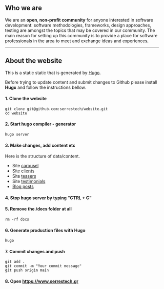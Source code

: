 
## Who we are
We are an **open, non-profit community** for anyone interested in software development: software methodologies, frameworks, design approaches, testing are amongst the topics that may be covered in our community. The main reason for setting up this community is to provide a place for software professionals in the area to meet and exchange ideas and experiences.

---

## About the website

This is a static static that is generated by [Hugo](https://gohugo.io).

Before trying to update content and submit changes to Github please install **Hugo** and follow the instructions bellow.

#### 1. Clone the website
```
git clone git@github.com:serrestech/website.git
cd website
```

#### 2. Start hugo compiler - generator
```
hugo server
```

#### 3. Make changes, add content etc

Here is the structure of data/content.

- Site [carousel](https://github.com/serrestech/website/tree/master/data/carousel)
- Site [clients](https://github.com/serrestech/website/tree/master/data/clients)
- Site [teasers](https://github.com/serrestech/website/tree/master/data/teasers)
- Site [testimonials](https://github.com/serrestech/website/tree/master/data/testimonials)
- [Blog posts](https://github.com/serrestech/website/tree/master/content/blog)

#### 4. Stop hugo server by typing "CTRL + C"

#### 5. Remove the /docs folder at all
```
rm -rf docs
```

#### 6. Generate production files with Hugo
```
hugo
```

#### 7. Commit changes and push
```
git add .
git commit -m "Your commit message"
git push origin main
```

#### 8. Open https://www.serrestech.gr
